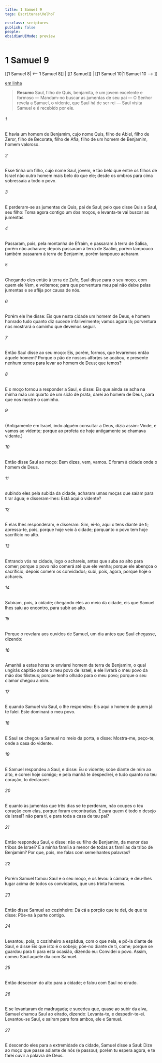 ```yaml
---
title: 1 Samuel 9
tags: Escrituras\VelhoT

cssclass: scriptures
publish: false
people:
obsidianUIMode: preview
---
```


# 1 Samuel 9
[[1 Samuel 8| <-- 1 Samuel 8]] | [[1 Samuel]] | [[1 Samuel 10|1 Samuel 10 --> ]]

[em linha](https://churchofjesuschrist.org/study/scriptures/ot/1-sam/9?lang=por)

> __Resumo__
Saul, filho de Quis, benjamita, é um jovem excelente e formoso — Mandam-no buscar as jumentas de seu pai — O Senhor revela a Samuel, o vidente, que Saul há de ser rei — Saul visita Samuel e é recebido por ele.

###### 1 
E havia um homem de Benjamim, cujo nome  Quis, filho de Abiel, filho de Zeror, filho de Becorate, filho de Afia, filho de um homem de Benjamim, homem valoroso.

###### 2 
Esse tinha um filho, cujo nome  Saul, jovem, e tão belo que entre os filhos de Israel não  outro homem mais belo do que ele; desde os ombros para cima sobressaía a todo o povo.

###### 3 
E perderam-se as jumentas de Quis, pai de Saul; pelo que disse Quis a Saul, seu filho: Toma agora contigo um dos moços, e levanta-te  vai buscar as jumentas.

###### 4 
Passaram, pois, pela montanha de Efraim, e  passaram à terra de Salisa, porém não  acharam; depois passaram à terra de Saalim, porém tampouco  também passaram à terra de Benjamim, porém tampouco  acharam.

###### 5 
Chegando eles então à terra de Zufe, Saul disse para o seu moço, com quem ele  Vem, e voltemos; para que porventura meu pai não deixe  pelas jumentas e se aflija por causa de nós.

###### 6 
Porém ele lhe disse: Eis que  nesta cidade um homem de Deus, e homem honrado  tudo quanto diz sucede  infalivelmente; vamos agora lá; porventura nos mostrará o caminho que devemos seguir.

###### 7 
Então Saul disse ao seu moço: Eis, porém,  formos, que levaremos então àquele homem? Porque o pão de nossos alforjes se acabou, e presente nenhum temos para levar ao homem de Deus; que temos?

###### 8 
E o moço tornou a responder a Saul, e disse: Eis que ainda se acha na minha mão um quarto de um siclo de prata,  darei ao homem de Deus, para que nos mostre o caminho.

###### 9 
(Antigamente em Israel, indo alguém consultar a Deus, dizia assim: Vinde, e vamos ao vidente; porque ao profeta de hoje antigamente se chamava vidente.)

###### 10 
Então disse Saul ao moço: Bem dizes, vem,  vamos. E foram à cidade onde  o homem de Deus.

###### 11 
 subindo eles pela subida da cidade, acharam umas moças que saíam para tirar água; e disseram-lhes: Está aqui o vidente?

###### 12 
E elas lhes responderam, e disseram: Sim, ei-lo, aqui o tens diante de ti; apressa-te, pois, porque hoje veio à cidade; porquanto o povo tem hoje sacrifício no alto.

###### 13 
Entrando vós na cidade, logo o achareis, antes que suba ao alto para comer; porque o povo não comerá até que ele venha; porque ele  abençoa o sacrifício,  depois comem os convidados; subi, pois, agora, porque hoje o achareis.

###### 14 
Subiram, pois, à cidade;  chegando eles ao meio da cidade, eis que Samuel lhes saiu ao encontro, para subir ao alto.

###### 15 
Porque o   revelara aos ouvidos de Samuel, um dia antes que Saul chegasse, dizendo:

###### 16 
Amanhã a estas horas te enviarei  homem da terra de Benjamim, o qual ungirás  capitão sobre o meu povo de Israel, e ele livrará o meu povo da mão dos filisteus; porque tenho olhado para o meu povo; porque o seu clamor chegou a mim.

###### 17 
E quando Samuel viu Saul, o  lhe respondeu: Eis aqui o homem de quem já te falei. Este dominará o meu povo.

###### 18 
E Saul se chegou a Samuel no meio da porta, e disse: Mostra-me, peço-te, onde  a casa do vidente.

###### 19 
E Samuel respondeu a Saul, e disse: Eu  o vidente; sobe diante de mim ao alto, e comei hoje comigo; e pela manhã te despedirei, e tudo quanto  no teu coração, to declararei.

###### 20 
E quanto às jumentas que  três dias se te perderam, não ocupes o teu coração com elas, porque  foram encontradas. E para quem é todo o desejo de Israel?  não  para ti, e para toda a casa de teu pai?

###### 21 
Então respondeu Saul, e disse:  não  eu filho de Benjamim, da menor das tribos de Israel? E a minha família a menor de todas as famílias da tribo de Benjamim? Por que, pois, me falas com semelhantes palavras?

###### 22 
Porém Samuel tomou Saul e o seu moço, e os levou à câmara; e deu-lhes lugar acima de todos os convidados, que  uns trinta homens.

###### 23 
Então disse Samuel ao cozinheiro: Dá cá a porção que te dei, de que te disse: Põe-na à parte contigo.

###### 24 
Levantou, pois, o cozinheiro a espádua, com o que  nela, e pô-la diante de Saul, e disse  Eis que isto é o sobejo; põe-no diante de ti,  come; porque se guardou para ti para esta ocasião, dizendo eu: Convidei o povo. Assim, comeu Saul aquele dia com Samuel.

###### 25 
Então desceram do alto para a cidade; e falou com Saul no eirado.

###### 26 
E se levantaram de madrugada; e sucedeu que, quase ao subir da alva, Samuel chamou Saul ao eirado, dizendo: Levanta-te, e despedir-te-ei. Levantou-se Saul, e saíram para fora ambos, ele e Samuel.

###### 27 
E descendo eles para a extremidade da cidade, Samuel disse a Saul: Dize ao moço que passe adiante de nós (e passou); porém tu espera agora, e te farei ouvir a palavra de Deus.

